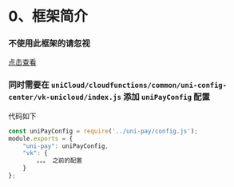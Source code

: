 # 0、框架简介

### 不使用此框架的请忽视

[点击查看](https://vkdoc.fsq.pub/client/intro.html)

### 同时需要在 `uniCloud/cloudfunctions/common/uni-config-center/vk-unicloud/index.js` 添加 `uniPayConfig` 配置

代码如下

```js
const uniPayConfig = require('../uni-pay/config.js');
module.exports = {
	"uni-pay": uniPayConfig,
	"vk": {
		。。。 之前的配置
	}
};
```
